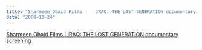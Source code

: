 ```yaml
---
title: "Sharmeen Obaid Films |   IRAQ: THE LOST GENERATION documentary screening"
date: "2008-10-24"
---
```


[Sharmeen Obaid Films | IRAQ: THE LOST GENERATION documentary screening](http://sharmeenobaidfilms.com/2008/11/iraq-the-lost-generation-documentary-screening-3/)
